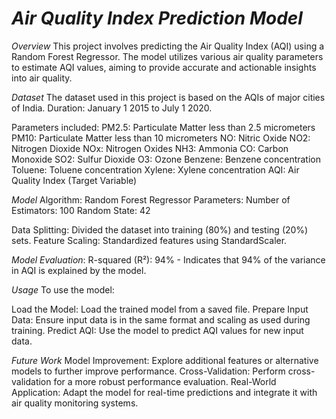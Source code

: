 *Air Quality Index Prediction Model*
=====================================
*Overview*
This project involves predicting the Air Quality Index (AQI) using a Random Forest Regressor. The model utilizes various air quality parameters to estimate AQI values, aiming to provide accurate and actionable insights into air quality.

*Dataset*
The dataset used in this project is based on the AQIs of major cities of India.
Duration: January 1 2015 to July 1 2020.

Parameters included:
PM2.5: Particulate Matter less than 2.5 micrometers
PM10: Particulate Matter less than 10 micrometers
NO: Nitric Oxide
NO2: Nitrogen Dioxide
NOx: Nitrogen Oxides
NH3: Ammonia
CO: Carbon Monoxide
SO2: Sulfur Dioxide
O3: Ozone
Benzene: Benzene concentration
Toluene: Toluene concentration
Xylene: Xylene concentration
AQI: Air Quality Index (Target Variable)

*Model*
Algorithm: Random Forest Regressor
Parameters:
Number of Estimators: 100
Random State: 42

Data Splitting: Divided the dataset into training (80%) and testing (20%) sets.
Feature Scaling: Standardized features using StandardScaler.

*Model Evaluation*:
R-squared (R²): 94% - Indicates that 94% of the variance in AQI is explained by the model.

*Usage*
To use the model:

Load the Model: Load the trained model from a saved file.
Prepare Input Data: Ensure input data is in the same format and scaling as used during training.
Predict AQI: Use the model to predict AQI values for new input data.

*Future Work*
Model Improvement: Explore additional features or alternative models to further improve performance.
Cross-Validation: Perform cross-validation for a more robust performance evaluation.
Real-World Application: Adapt the model for real-time predictions and integrate it with air quality monitoring systems.
